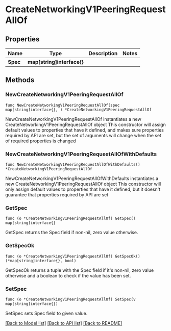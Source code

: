 # CreateNetworkingV1PeeringRequestAllOf

## Properties

Name | Type | Description | Notes
------------ | ------------- | ------------- | -------------
**Spec** | **map[string]interface{}** |  | 

## Methods

### NewCreateNetworkingV1PeeringRequestAllOf

`func NewCreateNetworkingV1PeeringRequestAllOf(spec map[string]interface{}, ) *CreateNetworkingV1PeeringRequestAllOf`

NewCreateNetworkingV1PeeringRequestAllOf instantiates a new CreateNetworkingV1PeeringRequestAllOf object
This constructor will assign default values to properties that have it defined,
and makes sure properties required by API are set, but the set of arguments
will change when the set of required properties is changed

### NewCreateNetworkingV1PeeringRequestAllOfWithDefaults

`func NewCreateNetworkingV1PeeringRequestAllOfWithDefaults() *CreateNetworkingV1PeeringRequestAllOf`

NewCreateNetworkingV1PeeringRequestAllOfWithDefaults instantiates a new CreateNetworkingV1PeeringRequestAllOf object
This constructor will only assign default values to properties that have it defined,
but it doesn't guarantee that properties required by API are set

### GetSpec

`func (o *CreateNetworkingV1PeeringRequestAllOf) GetSpec() map[string]interface{}`

GetSpec returns the Spec field if non-nil, zero value otherwise.

### GetSpecOk

`func (o *CreateNetworkingV1PeeringRequestAllOf) GetSpecOk() (*map[string]interface{}, bool)`

GetSpecOk returns a tuple with the Spec field if it's non-nil, zero value otherwise
and a boolean to check if the value has been set.

### SetSpec

`func (o *CreateNetworkingV1PeeringRequestAllOf) SetSpec(v map[string]interface{})`

SetSpec sets Spec field to given value.



[[Back to Model list]](../README.md#documentation-for-models) [[Back to API list]](../README.md#documentation-for-api-endpoints) [[Back to README]](../README.md)


